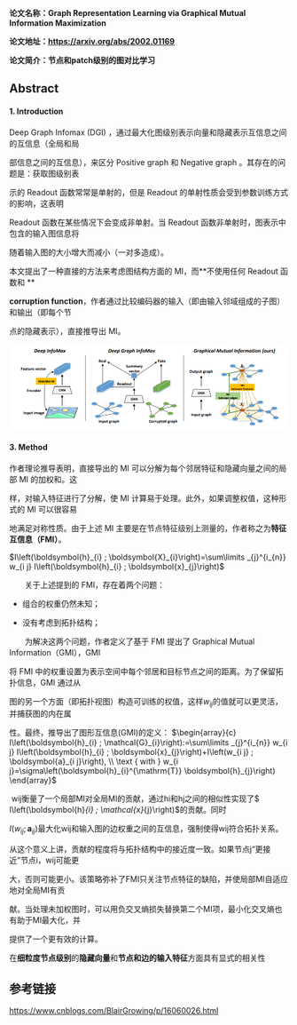**论文名称：Graph Representation Learning via Graphical Mutual Information Maximization**

**论文地址：https://arxiv.org/abs/2002.01169**

**论文简介：节点和patch级别的图对比学习**

## Abstract

#### 1. Introduction

Deep Graph Infomax (DGI) ，通过最大化图级别表示向量和隐藏表示互信息之间的互信息（全局和局

部信息之间的互信息），来区分 Positive graph 和 Negative graph 。其存在的问题是：获取图级别表

示的 Readout 函数常常是单射的，但是 Readout 的单射性质会受到参数训练方式的影响，这表明 

Readout 函数在某些情况下会变成非单射。当 Readout 函数非单射时，图表示中包含的输入图信息将

随着输入图的大小增大而减小（一对多造成）。

本文提出了一种直接的方法来考虑图结构方面的 MI，而**不使用任何 Readout 函数和 **

**corruption function**，作者通过比较编码器的输入（即由输入邻域组成的子图）和输出（即每个节

点的隐藏表示），直接推导出 MI。

![image-20230228221542675](./typoraimg/image-20230228221542675.png)

#### 3. Method

作者理论推导表明，直接导出的 MI 可以分解为每个邻居特征和隐藏向量之间的局部 MI 的加权和。这

样，对输入特征进行了分解，使 MI 计算易于处理。此外，如果调整权值，这种形式的 MI 可以很容易

地满足对称性质。由于上述 MI 主要是在节点特征级别上测量的，作者称之为**特征互信息（FMI）**。

$I\left(\boldsymbol{h}_{i} ; \boldsymbol{X}_{i}\right)=\sum\limits _{j}^{i_{n}} w_{i j} I\left(\boldsymbol{h}_{i} ; \boldsymbol{x}_{j}\right)$

　　关于上述提到的 FMI，存在着两个问题：

- 组合的权重仍然未知；　　

- 没有考虑到拓扑结构；　　

　　为解决这两个问题，作者定义了基于 FMI 提出了 Graphical Mutual Information（GMI），GMI 

将 FMI 中的权重设置为表示空间中每个邻居和目标节点之间的距离。为了保留拓扑信息，GMI 通过从

图的另一个方面（即拓扑视图）构造可训练的权值，这样$w_{ij}$的值就可以更灵活，并捕获图的内在属

性。最终，推导出了图形互信息(GMI)的定义：
$\begin{array}{c} I\left(\boldsymbol{h}_{i} ; \mathcal{G}_{i}\right):=\sum\limits _{j}^{i_{n}} w_{i j} I\left(\boldsymbol{h}_{i} ; \boldsymbol{x}_{j}\right)+I\left(w_{i j} ; \boldsymbol{a}_{i j}\right), \\ \text { with } w_{i j}=\sigma\left(\boldsymbol{h}_{i}^{\mathrm{T}} \boldsymbol{h}_{j}\right) \end{array}$

​       wij衡量了一个局部MI对全局MI的贡献，通过hi和hj之间的相似性实现了$ I\left(\boldsymbol{h}_{i} ; \mathcal{x}_{j}\right)$的贡献。同时

$I\left(w_{i j} ; \boldsymbol{a}_{i j}\right)$最大化wij和输入图的边权重之间的互信息，强制使得wij符合拓扑关系。

​      从这个意义上讲，贡献的程度将与拓扑结构中的接近度一致。如果节点j“更接近”节点i，wij可能更

大，否则可能更小。该策略弥补了FMI只关注节点特征的缺陷，并使局部MI自适应地对全局MI有贡

献。当处理未加权图时，可以用负交叉熵损失替换第二个MI项，最小化交叉熵也有助于MI最大化，并

提供了一个更有效的计算。

在**细粒度节点级别**的**隐藏向量**和**节点和边的输入特征**方面具有显式的相关性





## 参考链接

https://www.cnblogs.com/BlairGrowing/p/16060026.html